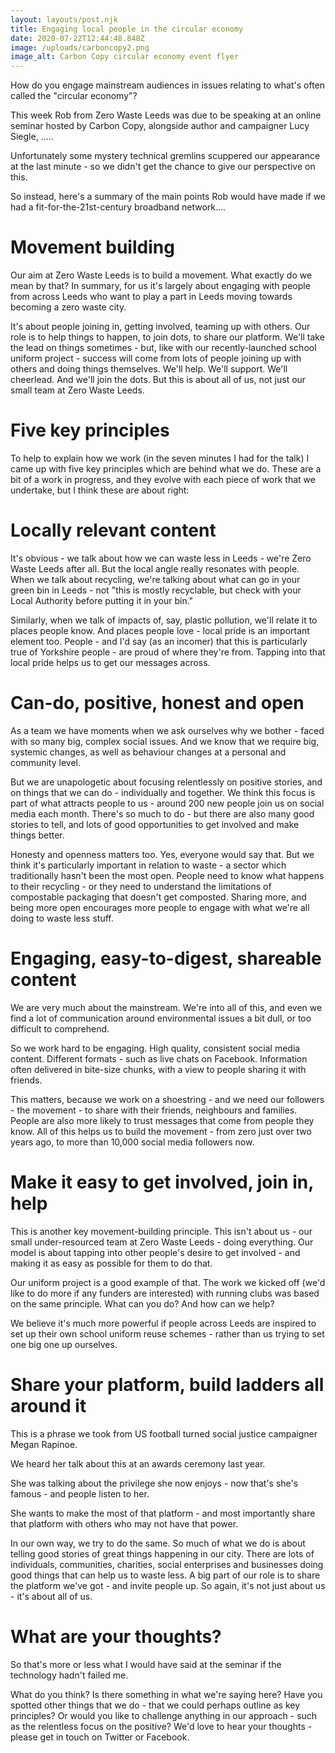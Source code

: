 ```yaml
---
layout: layouts/post.njk
title: Engaging local people in the circular economy
date: 2020-07-22T12:44:48.848Z
image: /uploads/carboncopy2.png
image_alt: Carbon Copy circular economy event flyer
---
```

How do you engage mainstream audiences in issues relating to what's often called the "circular economy"?



This week Rob from Zero Waste Leeds was due to be speaking at an online seminar hosted by Carbon Copy, alongside author and campaigner Lucy Siegle, .....

Unfortunately some mystery technical gremlins scuppered our appearance at the last minute - so we didn't get the chance to give our perspective on this.  

So instead, here's a summary of the main points Rob would have made if we had a fit-for-the-21st-century broadband network....

# Movement building

Our aim at Zero Waste Leeds is to build a movement.  What exactly do we mean by that?  In summary, for us it's largely about engaging with people from across Leeds who want to play a part in Leeds moving towards becoming a zero waste city.

It's about people joining in, getting involved, teaming up with others.  Our role is to help things to happen, to join dots, to share our platform.  We'll take the lead on things sometimes - but, like with our recently-launched school uniform project - success will come from lots of people joining up with others and doing things themselves.  We'll help.  We'll support.  We'll cheerlead.  And we'll join the dots.  But this is about all of us, not just our small team at Zero Waste Leeds.  

# Five key principles

To help to explain how we work (in the seven minutes I had for the talk) I came up with five key principles which are behind what we do.  These are a bit of a work in progress, and they evolve with each piece of work that we undertake, but I think these are about right:

# Locally relevant content

It's obvious - we talk about how we can waste less in Leeds - we're Zero Waste Leeds after all.  But the local angle really resonates with people.  When we talk about recycling, we're talking about what can go in your green bin in Leeds - not "this is mostly recyclable, but check with your Local Authority before putting it in your bin."

Similarly, when we talk of impacts of, say, plastic pollution, we'll relate it to places people know.  And places people love - local pride is an important element too.  People - and I'd say (as an incomer) that this is particularly true of Yorkshire people - are proud of where they're from.  Tapping into that local pride helps us to get our messages across.

# Can-do, positive, honest and open

As a team we have moments when we ask ourselves why we bother - faced with so many big, complex social issues.  And we know that we require big, systemic changes, as well as behaviour changes at a personal and community level.

But we are unapologetic about focusing relentlessly on positive stories, and on things that we can do - individually and together.  We think this focus is part of what attracts people to us - around 200 new people join us on social media each month.  There's so much to do - but there are also many good stories to tell, and lots of good opportunities to get involved and make things better.

Honesty and openness matters too.  Yes, everyone would say that.  But we think it's particularly important in relation to waste - a sector which traditionally hasn't been the most open.  People need to know what happens to their recycling - or they need to understand the limitations of compostable packaging that doesn't get composted.  Sharing more, and being more open encourages more people to engage with what we're all doing to waste less stuff.

# Engaging, easy-to-digest, shareable content

We are very much about the mainstream.  We're into all of this, and even we find a lot of communication around environmental issues a bit dull, or too difficult to comprehend.

So we work hard to be engaging.  High quality, consistent social media content.  Different formats - such as live chats on Facebook.  Information often delivered in bite-size chunks, with a view to people sharing it with friends.  

This matters, because we work on a shoestring - and we need our followers - the movement - to share with their friends, neighbours and families.  People are also more likely to trust messages that come from people they know.  All of this helps us to build the movement - from zero just over two years ago, to more than 10,000 social media followers now.

# Make it easy to get involved, join in, help

This is another key movement-building principle.  This isn't about us - our small under-resourced team at Zero Waste Leeds - doing everything.  Our model is about tapping into other people's desire to get involved - and making it as easy as possible for them to do that.

Our uniform project is a good example of that.  The work we kicked off (we'd like to do more if any funders are interested) with running clubs was based on the same principle.  What can you do?  And how can we help?  

We believe it's much more powerful if people across Leeds are inspired to set up their own school uniform reuse schemes - rather than us trying to set one big one up ourselves.  

# Share your platform, build ladders all around it

This is a phrase we took from US football turned social justice campaigner Megan Rapinoe.

We heard her talk about this at an awards ceremony last year.  

She was talking about the privilege she now enjoys - now that's she's famous - and people listen to her.

She wants to make the most of that platform - and most importantly share that platform with others who may not have that power.

In our own way, we try to do the same.  So much of what we do is about telling good stories of great things happening in our city.  There are lots of individuals, communities, charities, social enterprises and businesses doing good things that can help us to waste less.  A big part of our role is to share the platform we've got - and invite people up.  So again, it's not just about us - it's about all of us.  

# What are your thoughts?

So that's more or less what I would have said at the seminar if the technology hadn't failed me.

What do you think?  Is there something in what we're saying here?  Have you spotted other things that we do - that we could perhaps outline as key principles?   Or would you like to challenge anything in our approach - such as the relentless focus on the positive?  We'd love to hear your thoughts - please get in touch on Twitter or Facebook.